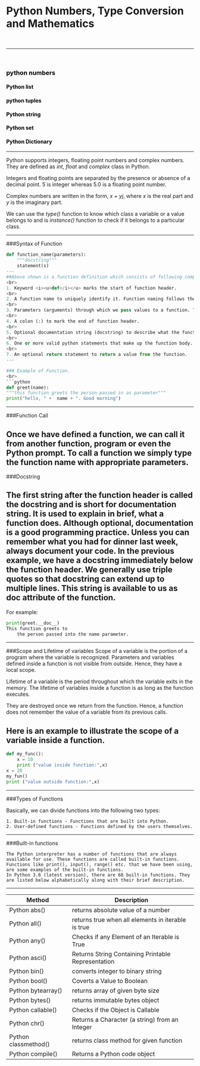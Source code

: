 ﻿
# Python Numbers, Type Conversion and Mathematics
<br>

---
<br>
<h3><span style="color:black">python numbers</span></strong></h4>
<h4><span style="color:black">Python list</span></strong></h4>
<h4><span style="color:black">python tuples</span></strong></h4>
<h4><span style="color:black">Python string</span></strong></h4>
<h4><span style="color:black">Python set</span></strong></h4>
<h4><span style="color:black">Python Dictionary</span></strong></h4>

---
Python supports integers, floating point numbers and complex numbers. They are defined as <i>int</i>, <i>float</i> and <i>complex</i> class in Python.

Integers and floating points are separated by the presence or absence of a decimal point. 5 is integer whereas 5.0 is a floating point number.

Complex numbers are written in the form, <i>x + yj</i>, where <i>x</i> is the real part and <i>y</i> is the imaginary part.

We can use the <i>type()</i> function to know which class a variable or a value belongs to and is <i>instance()</i> function to check if it belongs to a particular class.

---

 ###Syntax of Function
```python
def function_name(parameters):
	"""docstring"""
	statement(s)
---
##Above shown is a function definition which consists of following components.
<br>
1. Keyword <i><u>def</i></u> marks the start of function header.
<br>
2. A function name to uniquely identify it. Function naming follows the same rules of writing identifiers in Python.
<br>
3. Parameters (arguments) through which we pass values to a function. They are optional.
<br>
4. A colon (:) to mark the end of function header.
<br>
5. Optional documentation string (docstring) to describe what the function does.
<br>
6. One or more valid python statements that make up the function body. Statements must have same indentation level (usually 4 spaces).
<br>
7. An optional return statement to return a value from the function.
---

### Example of Function.
<br>
```python
def greet(name):
"""this function greets the person passed in as parameter"""
print("hello, " +  name + ". Good morning")
```
---

###Function Call

Once we have defined a function, we can call it from another function, program or even the Python prompt. To call a function we simply type the function name with appropriate parameters.
---

###Docstring

The first string after the function header is called the docstring and is short for documentation string. It is used to explain in brief, what a function does.
Although optional, documentation is a good programming practice. Unless you can remember what you had for dinner last week, always document your code.
In the previous example, we have a docstring immediately below the function header. We generally use triple quotes so that docstring can extend up to multiple lines. This string is available to us as __doc__ attribute of the function.
---
For example:
```python
print(greet.__doc__)
This function greets to
	the person passed into the name parameter.
```
---
###Scope and Lifetime of variables
Scope of a variable is the portion of a program where the variable is recognized. Parameters and variables defined inside a function is not visible from outside. Hence, they have a local scope.

Lifetime of a variable is the period throughout which the variable exits in the memory. The lifetime of variables inside a function is as long as the function executes.

They are destroyed once we return from the function. Hence, a function does not remember the value of a variable from its previous calls.

Here is an example to illustrate the scope of a variable inside a function.
---

```python
def my_func():
    x = 10
    print ("value inside function:",x)
x = 20
my_fun()
print ("value outside function:",x)
```
---
###Types of Functions

Basically, we can divide functions into the following two types:

    1. Built-in functions - Functions that are built into Python.
    2. User-defined functions - Functions defined by the users themselves.

---
###Built-in functions

	The Python interpreter has a number of functions that are always available for use. These functions are called built-in functions.
	Functions like print(), input(), range() etc. that we have been using, are some examples of the built-in functions.
	In Python 3.6 (latest version), there are 68 built-in functions. They are listed below alphabetically along with their brief description.
---

| Method | Description |
| --- | --- |
| Python abs() | returns absolute value of a number  |
| Python all() | returns true when all elements in iterable is true  |
| Python any() | Checks if any Element of an Iterable is True   |
| Python asci() | Returns String Containing Printable Representation   |
| Python bin() | converts integer to binary string  |
| Python bool() | Coverts a Value to Boolean   |
| Python bytearray() | returns array of given byte size |
| Python bytes() | returns immutable bytes object  |
| Python callable() | Checks if the Object is Callable  |
| Python chr() | Returns a Character (a string) from an Integer  |
| Python classmethod() | returns class method for given function  |
| Python compile() | Returns a Python code object   |




